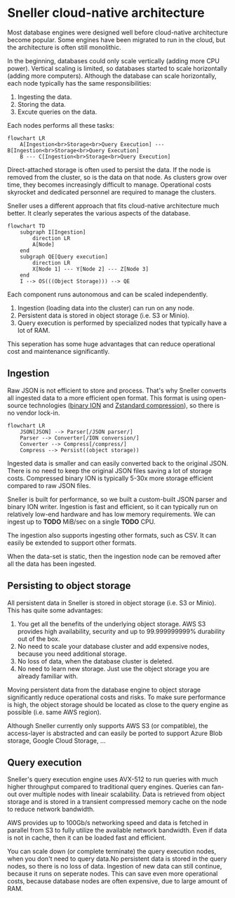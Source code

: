 # Sneller cloud-native architecture
Most database engines were designed well before cloud-native architecture become popular. Some engines have been migrated to run in the cloud, but the architecture is often still monolithic.

In the beginning, databases could only scale vertically (adding more CPU power). Vertical scaling is limited, so databases started to scale horizontally (adding more computers). Although the database can scale horizontally, each node typically has the same responsibilities:
1. Ingesting the data.
2. Storing the data.
3. Excute queries on the data.

Each nodes performs all these tasks:
```mermaid
flowchart LR
    A[Ingestion<br>Storage<br>Query Execution] --- B[Ingestion<br>Storage<br>Query Execution]
    B --- C[Ingestion<br>Storage<br>Query Execution]
```
Direct-attached storage is often used to persist the data. If the node is removed from the cluster, so is the data on that node. As clusters grow over time, they becomes increasingly difficult to manage. Operational costs skyrocket and dedicated personnel are required to manage the clusters.

Sneller uses a different approach that fits cloud-native architecture much better. It clearly seperates the various aspects of the database.
```mermaid
flowchart TD
    subgraph I[Ingestion]
        direction LR
        A[Node]
    end
    subgraph QE[Query execution]
        direction LR
        X[Node 1] --- Y[Node 2] --- Z[Node 3]
    end
    I --> OS(((Object Storage))) --> QE
```
Each component runs autonomous and can be scaled independently.
1. Ingestion (loading data into the cluster) can run on any node.
2. Persistent data is stored in object storage (i.e. S3 or Minio).
3. Query execution is performed by specialized nodes that typically have a lot of RAM.

This seperation has some huge advantages that can reduce operational cost and maintenance significantly.

## Ingestion
Raw JSON is not efficient to store and process. That's why Sneller converts all ingested data to a more efficient open format. This format is using open-source technologies ([binary ION](https://amzn.github.io/ion-docs/docs/binary.html) and [Zstandard compression](https://facebook.github.io/zstd/)), so there is no vendor lock-in.

```mermaid
flowchart LR
    JSON[JSON] --> Parser[/JSON parser/] 
    Parser --> Converter[/ION conversion/]
    Converter --> Compress[/compress/]
    Compress --> Persist((object storage))
```

Ingested data is smaller and can easily converted back to the original JSON. There is no need to keep the original JSON files saving a lot of storage costs. Compressed binary ION is typically 5-30x more storage efficient compared to raw JSON files.

Sneller is built for performance, so we built a custom-built JSON parser and binary ION writer. Ingestion is fast and efficient, so it can typically run on relatively low-end hardware and has low memory requirements. We can ingest up to **TODO** MiB/sec on a single **TODO** CPU.

The ingestion also supports ingesting other formats, such as CSV. It can easily be extended to support other formats.

When the data-set is static, then the ingestion node can be removed after all the data has been ingested.

## Persisting to object storage
All persistent data in Sneller is stored in object storage (i.e. S3 or Minio). This has quite some advantages:

1. You get all the benefits of the underlying object storage. AWS S3 provides high availability, security and up to 99.999999999% durability out of the box.
2. No need to scale your database cluster and add expensive nodes, because you need additional storage.
3. No loss of data, when the database cluster is deleted.
4. No need to learn new storage. Just use the object storage you are already familiar with.

Moving persistent data from the database engine to object storage significantly reduce operational costs and risks. To make sure performance is high, the object storage should be located as close to the query engine as possible (i.e. same AWS region).

Although Sneller currently only supports AWS S3 (or compatible), the access-layer is abstracted and can easily be ported to support Azure Blob storage, Google Cloud Storage, ...

## Query execution
Sneller's query execution engine uses AVX-512 to run queries with much higher throughput compared to traditional query engines. Queries can fan-out over multiple nodes with lineair scalability. Data is retrieved from object storage and is stored in a transient compressed memory cache on the node to reduce network bandwidth.

AWS provides up to 100Gb/s networking speed and data is fetched in parallel from S3 to fully utilize the available network bandwidth. Even if data is not in cache, then it can be loaded fast and efficient.

You can scale down (or complete terminate) the query execution nodes, when you don't need to query data.No persistent data is stored in the query nodes, so there is no loss of data. Ingestion of new data can still continue, because it runs on seperate nodes. This can save even more operational costs, because database nodes are often expensive, due to large amount of RAM.